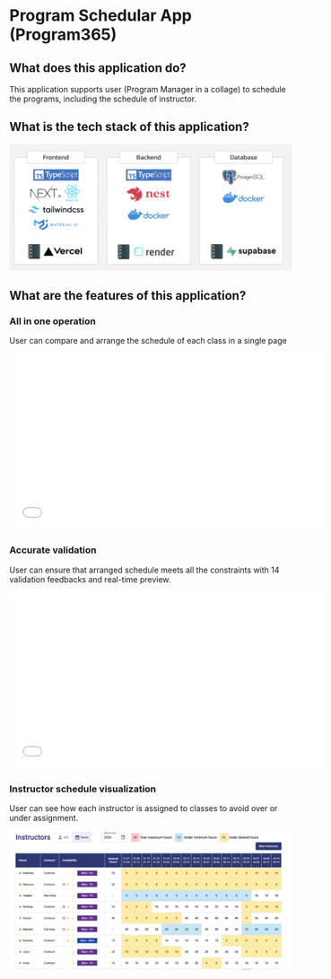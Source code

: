 # Program Schedular App (Program365)

## What does this application do?

This application supports user (Program Manager in a collage) to schedule the programs, including the schedule of instructor.

## What is the tech stack of this application?

![teck stack](./assets//techstack.png)

## What are the features of this application?

### All in one operation

User can compare and arrange the schedule of each class in a single page

<iframe width="560" height="315" src="./assets/all-in-one.mov" frameborder="0" allow="accelerometer; autoplay; clipboard-write; encrypted-media; gyroscope; picture-in-picture" allowfullscreen></iframe>

### Accurate validation

User can ensure that arranged schedule meets all the constraints with 14 validation feedbacks and real-time preview.

<iframe width="560" height="315" src="./assets/valdation.mov" frameborder="0" allow="accelerometer; autoplay; clipboard-write; encrypted-media; gyroscope; picture-in-picture" allowfullscreen></iframe>

### Instructor schedule visualization

User can see how each instructor is assigned to classes to avoid over or under assignment.

![instructor schedule](./assets/instructor-schedule.png)
